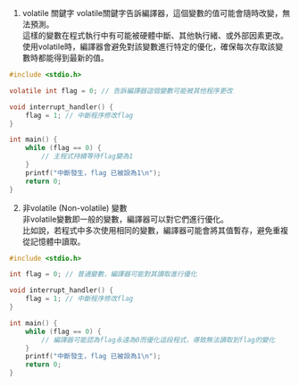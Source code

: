 1. volatile 關鍵字
volatile關鍵字告訴編譯器，這個變數的值可能會隨時改變，無法預測。  
這樣的變數在程式執行中有可能被硬體中斷、其他執行緒、或外部因素更改。  
使用volatile時，編譯器會避免對該變數進行特定的優化，確保每次存取該變數時都能得到最新的值。
```c
#include <stdio.h>

volatile int flag = 0; // 告訴編譯器這個變數可能被其他程序更改

void interrupt_handler() {
    flag = 1; // 中斷程序修改flag
}

int main() {
    while (flag == 0) {
        // 主程式持續等待flag變為1
    }
    printf("中斷發生，flag 已被設為1\n");
    return 0;
}
```

2. 非volatile (Non-volatile) 變數  
非volatile變數即一般的變數，編譯器可以對它們進行優化。  
比如說，若程式中多次使用相同的變數，編譯器可能會將其值暫存，避免重複從記憶體中讀取。  
```c
#include <stdio.h>

int flag = 0; // 普通變數，編譯器可能對其讀取進行優化

void interrupt_handler() {
    flag = 1; // 中斷程序修改flag
}

int main() {
    while (flag == 0) { 
        // 編譯器可能認為flag永遠為0而優化這段程式，導致無法讀取到flag的變化
    }
    printf("中斷發生，flag 已被設為1\n");
    return 0;
}
```
